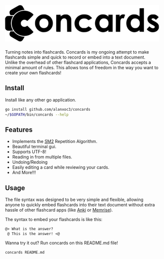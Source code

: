 <!-- Ignore comments for concards... !> --> <!-- * ## <@ -->
# <img src="logo.svg" />

Turning notes into flashcards. Concards is my ongoing attempt to make
flashcards simple and quick to record or embed into a text document. Unlike the
overhead of other flashcard applications, Concards accepts a minimal amount of
rules. This allows tons of freedom in the way you want to create your own
flashcards!

## Install
Install like any other go application.
``` bash
go install github.com/alanxoc3/concards
~/$GOPATH/bin/concards --help
```

<!-- @> Secret Card!!! Name all the Concards -->
## Features <!-- @ -->
* Implements the [SM2](https://www.supermemo.com/english/ol/sm2.htm) Repetition Algorithm. <!-- @ -->
* Beautiful terminal gui. <!-- @ -->
* Supports UTF-8! <!-- @ -->
* Reading in from multiple files. <!-- @ -->
* Undoing/Redoing <!-- @ -->
* Easily editing a card while reviewing your cards. <!-- @ -->
* And More!!! <!-- <@ -->

## Usage
The file syntax was designed to be very simple and flexible, allowing anyone to
quickly embed flashcards into their text document without extra hassle of other
flashcard apps (like [Anki](https://apps.ankiweb.net/) or
[Memrise](https://www.memrise.com/)).

The syntax to embed your flashcards is like this:
```
@> What is the answer?
 @ This is the answer! <@
```

Wanna try it out? Run concards on this README.md file!
``` bash
concards README.md
```

